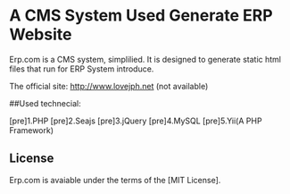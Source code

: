A CMS System Used Generate ERP Website
=======

Erp.com is a CMS system, simplilied. It is designed to generate static html 
files that run for ERP System introduce. 

The official site: <http://www.lovejph.net> (not available)

##Used technecial:

[pre]1.PHP
[pre]2.Seajs
[pre]3.jQuery
[pre]4.MySQL
[pre]5.Yii(A PHP Framework)

## License
Erp.com is avaiable under the terms of the [MIT License].
